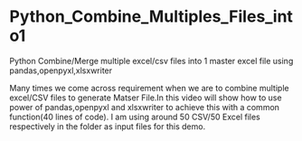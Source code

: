 # Python_Combine_Multiples_Files_into1
Python Combine/Merge multiple excel/csv files into 1 master excel file using pandas,openpyxl,xlsxwriter 

Many times we come across requirement when we are to combine multiple excel/CSV files to generate Matser File.In this video will show how to use power of pandas,openpyxl and xlsxwriter to achieve this with a common function(40 lines of code). I am using around 50 CSV/50 Excel files respectively in the folder as input files for this demo.
